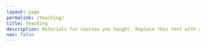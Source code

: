```yaml
---
layout: page
permalink: /teaching/
title: teaching
description: Materials for courses you taught. Replace this text with your description.
nav: false
---
```


